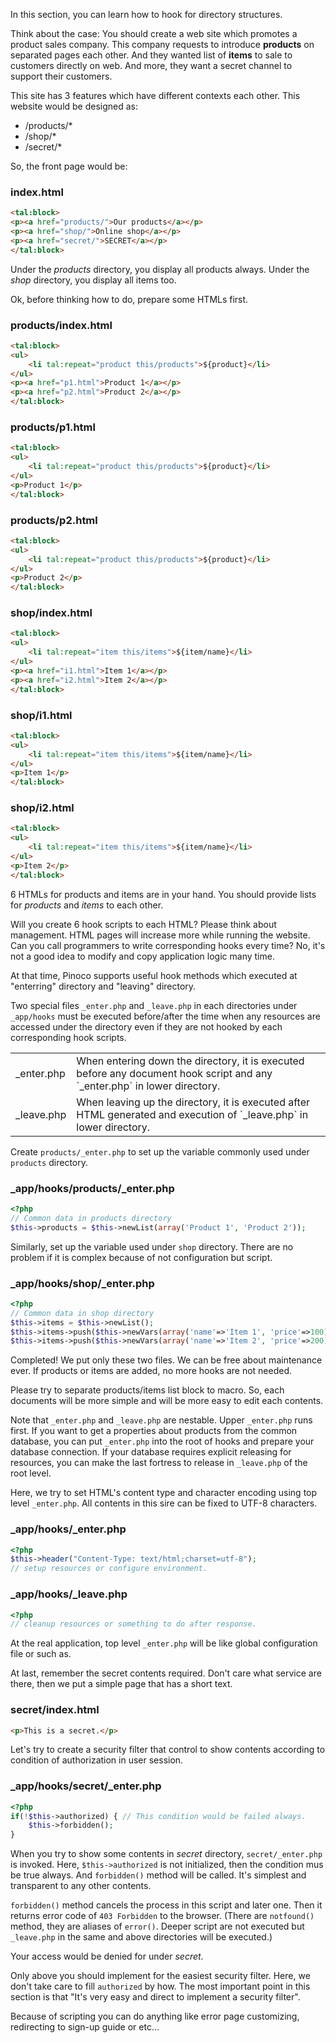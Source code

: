 In this section, you can learn how to hook for directory structures.

Think about the case: You should create a web site which promotes a product sales company. This company requests to introduce **products** on separated pages each other. And they wanted list of **items** to sale to customers directly on web. And more, they want a secret channel to support their customers.

This site has 3 features which have different contexts each other. This website would be designed as:

* /products/*
* /shop/*
* /secret/*

So, the front page would be:

### index.html

```html
<tal:block>
<p><a href="products/">Our products</a></p>
<p><a href="shop/">Online shop</a></p>
<p><a href="secret/">SECRET</a></p>
</tal:block>
```

Under the *products* directory, you display all products always. Under the *shop* directory, you display all items too.

Ok, before thinking how to do, prepare some HTMLs first.

### products/index.html

```html
<tal:block>
<ul>
    <li tal:repeat="product this/products">${product}</li>
</ul>
<p><a href="p1.html">Product 1</a></p>
<p><a href="p2.html">Product 2</a></p>
</tal:block>
```

### products/p1.html

```html
<tal:block>
<ul>
    <li tal:repeat="product this/products">${product}</li>
</ul>
<p>Product 1</p>
</tal:block>
```

### products/p2.html

```html
<tal:block>
<ul>
    <li tal:repeat="product this/products">${product}</li>
</ul>
<p>Product 2</p>
</tal:block>
```

### shop/index.html

```html
<tal:block>
<ul>
    <li tal:repeat="item this/items">${item/name}</li>
</ul>
<p><a href="i1.html">Item 1</a></p>
<p><a href="i2.html">Item 2</a></p>
</tal:block>
```

### shop/i1.html

```html
<tal:block>
<ul>
    <li tal:repeat="item this/items">${item/name}</li>
</ul>
<p>Item 1</p>
</tal:block>
```

### shop/i2.html

```html
<tal:block>
<ul>
    <li tal:repeat="item this/items">${item/name}</li>
</ul>
<p>Item 2</p>
</tal:block>
```

6 HTMLs for products and items are in your hand. You should provide lists for *products* and *items* to each other.

Will you create 6 hook scripts to each HTML? Please think about management. HTML pages will increase more while running the website. Can you call programmers to write corresponding hooks every time? No, it's not a good idea to modify and copy application logic many time.

At that time, Pinoco supports useful hook methods which executed at "enterring" directory and "leaving" directory.

Two special files `_enter.php` and `_leave.php` in each directories under `_app/hooks` must be executed before/after the time when any resources are accessed under the directory even if they are not hooked by each corresponding hook scripts.

<table>
<tr>
<td>_enter.php</td>
<td>When entering down the directory, it is executed before any document hook script and any `_enter.php` in lower directory.</td>
</tr>
<tr>
<td>_leave.php</td>
<td>When leaving up the directory, it is executed after HTML generated and execution of `_leave.php` in lower directory.</td>
</tr>
</table>

Create `products/_enter.php` to set up the variable commonly used under `products` directory.

### _app/hooks/products/_enter.php

```php
<?php
// Common data in products directory
$this->products = $this->newList(array('Product 1', 'Product 2'));
```

Similarly, set up the variable used under `shop` directory. There are no problem if it is complex because of not configuration but script.

### _app/hooks/shop/_enter.php

```php
<?php
// Common data in shop directory
$this->items = $this->newList();
$this->items->push($this->newVars(array('name'=>'Item 1', 'price'=>100)));
$this->items->push($this->newVars(array('name'=>'Item 2', 'price'=>200)));
```

Completed! We put only these two files. We can be free about maintenance ever. If products or items are added, no more hooks are not needed.
 
Please try to separate products/items list block to macro. So, each documents will be more simple and will be more easy to edit each contents.
 

Note that `_enter.php` and `_leave.php` are nestable. Upper `_enter.php` runs first. If you want to get a properties about products from the common database, you can put `_enter.php` into the root of hooks and prepare your database connection. If your database requires explicit releasing for resources, you can make the last fortress to release in `_leave.php` of the root level.

Here, we try to set HTML's content type and character encoding using top level `_enter.php`. All contents in this sire can be fixed to UTF-8 characters.

### _app/hooks/_enter.php

```php
<?php
$this->header("Content-Type: text/html;charset=utf-8");
// setup resources or configure environment.
```

### _app/hooks/_leave.php

```php
<?php
// cleanup resources or something to do after response.
```

At the real application, top level `_enter.php` will be like global configuration file or such as.


At last, remember the secret contents required. Don't care what service are there, then we put a simple page that has a short text.

### secret/index.html

```html
<p>This is a secret.</p>
```

Let's try to create a security filter that control to show contents according to condition of authorization in user session.

### _app/hooks/secret/_enter.php

```php
<?php
if(!$this->authorized) { // This condition would be failed always.
    $this->forbidden();
}
```

When you try to show some contents in *secret* directory, `secret/_enter.php` is invoked. Here, `$this->authorized` is not initialized, then the condition mus be true always. And `forbidden()` method will be called. It's simplest and transparent to any other contents.

`forbidden()` method cancels the process in this script and later one. Then it returns error code of `403 Forbidden` to the browser. (There are `notfound()` method, they are aliases of `error()`. Deeper script are not executed but `_leave.php` in the same and above directories will be executed.)

Your access would be denied for under *secret*.

Only above you should implement for the easiest security filter. Here, we don't take care to fill `authorized` by how. The most important point in this section is that "It's very easy and direct to implement a security filter".

Because of scripting you can do anything like error page customizing, redirecting to sign-up guide or etc...
